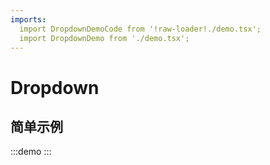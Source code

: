 ```yaml
---
imports: 
  import DropdownDemoCode from '!raw-loader!./demo.tsx';
  import DropdownDemo from './demo.tsx';
---
```


# Dropdown

## 简单示例

:::demo
<Block code={DropdownDemoCode} des="复选框">
<DropdownDemo />
</Block>
:::